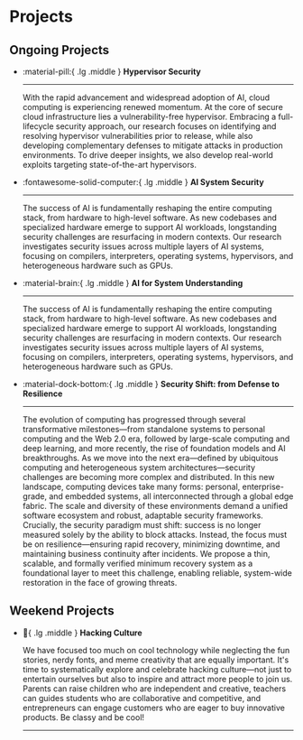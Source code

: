# Projects

## Ongoing Projects

<div class="grid cards" markdown>

-   :material-pill:{ .lg .middle } __Hypervisor Security__

    ---

    With the rapid advancement and widespread adoption of AI, cloud computing is
    experiencing renewed momentum. At the core of secure cloud infrastructure
    lies a vulnerability-free hypervisor. Embracing a full-lifecycle security
    approach, our research focuses on identifying and resolving hypervisor
    vulnerabilities prior to release, while also developing complementary
    defenses to mitigate attacks in production environments. To drive deeper
    insights, we also develop real-world exploits targeting state-of-the-art
    hypervisors.

    <!-- [:octicons-arrow-right-24: Getting started](#) -->

-   :fontawesome-solid-computer:{ .lg .middle } __AI System Security__

    ---

    The success of AI is fundamentally reshaping the entire computing stack,
    from hardware to high-level software. As new codebases and specialized
    hardware emerge to support AI workloads, longstanding security challenges
    are resurfacing in modern contexts. Our research investigates security
    issues across multiple layers of AI systems, focusing on compilers,
    interpreters, operating systems, hypervisors, and heterogeneous hardware
    such as GPUs.

    <!-- [:octicons-arrow-right-24: Reference](#) -->

-   :material-brain:{ .lg .middle } __AI for System Understanding__

    ---

    The success of AI is fundamentally reshaping the entire computing stack,
    from hardware to high-level software. As new codebases and specialized
    hardware emerge to support AI workloads, longstanding security challenges
    are resurfacing in modern contexts. Our research investigates security
    issues across multiple layers of AI systems, focusing on compilers,
    interpreters, operating systems, hypervisors, and heterogeneous hardware
    such as GPUs.

    <!-- [:octicons-arrow-right-24: Customization](#) -->

-   :material-dock-bottom:{ .lg .middle } __Security Shift: from Defense to Resilience__

    ---

    The evolution of computing has progressed through several transformative
    milestones—from standalone systems to personal computing and the Web 2.0 era,
    followed by large-scale computing and deep learning, and more recently, the rise
    of foundation models and AI breakthroughs. As we move into the next era—defined
    by ubiquitous computing and heterogeneous system architectures—security
    challenges are becoming more complex and distributed. In this new landscape,
    computing devices take many forms: personal, enterprise-grade, and embedded
    systems, all interconnected through a global edge fabric. The scale and
    diversity of these environments demand a unified software ecosystem and robust,
    adaptable security frameworks. Crucially, the security paradigm must shift:
    success is no longer measured solely by the ability to block attacks. Instead,
    the focus must be on resilience—ensuring rapid recovery, minimizing downtime,
    and maintaining business continuity after incidents. We propose a thin,
    scalable, and formally verified minimum recovery system as a foundational layer
    to meet this challenge, enabling reliable, system-wide restoration in the face
    of growing threats.

    <!-- [:octicons-arrow-right-24: License](#) -->

</div>

## Weekend Projects

<div class="grid cards" markdown>

-   :art:{ .lg .middle } __Hacking Culture__

    We have focused too much on cool technology while neglecting the fun stories,
    nerdy fonts, and meme creativity that are equally important. It's time to
    systematically explore and celebrate hacking culture—not just to entertain
    ourselves but also to inspire and attract more people to join us.  Parents can
    raise children who are independent and creative, teachers can guides students
    who are collaborative and competitive, and entrepreneurs can engage customers
    who are eager to buy innovative products. Be classy and be cool!

    ---
</div>

<!--
<details>
<summary>Academic Family Tree of Computer Science Scholars</summary>
<div style="margin-top:1em; margin-bottom:1em; margin-left:2em">
</div>
</details>

<details>
<summary>Lines of Code on Earth</summary>
<div style="margin-top:1em; margin-bottom:1em; margin-left:2em">
</div>
</details>
-->
